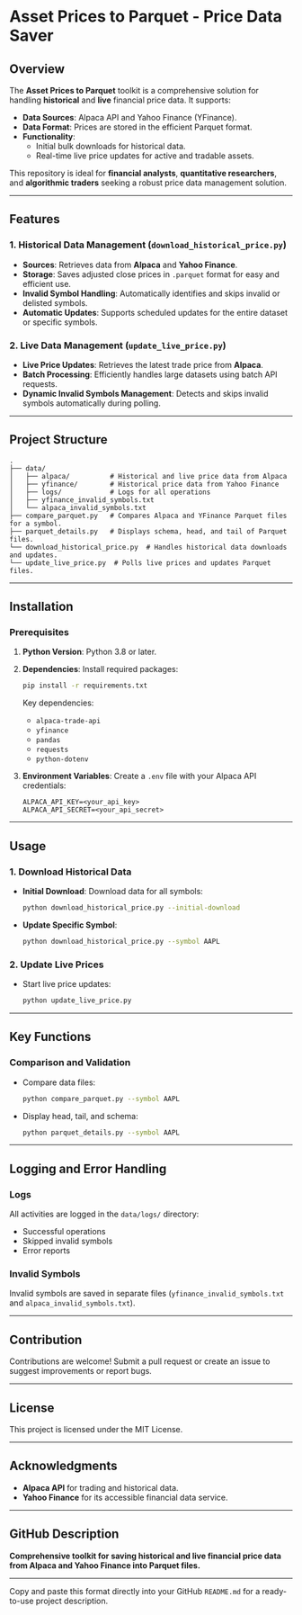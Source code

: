 # Asset Prices to Parquet - Price Data Saver

## Overview
The **Asset Prices to Parquet** toolkit is a comprehensive solution for handling **historical** and **live** financial price data. It supports:

- **Data Sources**: Alpaca API and Yahoo Finance (YFinance).
- **Data Format**: Prices are stored in the efficient Parquet format.
- **Functionality**:
  - Initial bulk downloads for historical data.
  - Real-time live price updates for active and tradable assets.

This repository is ideal for **financial analysts**, **quantitative researchers**, and **algorithmic traders** seeking a robust price data management solution.

---

## Features

### 1. Historical Data Management (`download_historical_price.py`)
- **Sources**: Retrieves data from **Alpaca** and **Yahoo Finance**.
- **Storage**: Saves adjusted close prices in `.parquet` format for easy and efficient use.
- **Invalid Symbol Handling**: Automatically identifies and skips invalid or delisted symbols.
- **Automatic Updates**: Supports scheduled updates for the entire dataset or specific symbols.

### 2. Live Data Management (`update_live_price.py`)
- **Live Price Updates**: Retrieves the latest trade price from **Alpaca**.
- **Batch Processing**: Efficiently handles large datasets using batch API requests.
- **Dynamic Invalid Symbols Management**: Detects and skips invalid symbols automatically during polling.

---

## Project Structure

```
.
├── data/
│   ├── alpaca/          # Historical and live price data from Alpaca
│   ├── yfinance/        # Historical price data from Yahoo Finance
│   ├── logs/            # Logs for all operations
│   ├── yfinance_invalid_symbols.txt
│   └── alpaca_invalid_symbols.txt
├── compare_parquet.py   # Compares Alpaca and YFinance Parquet files for a symbol.
├── parquet_details.py   # Displays schema, head, and tail of Parquet files.
└── download_historical_price.py  # Handles historical data downloads and updates.
└── update_live_price.py  # Polls live prices and updates Parquet files.
```

---

## Installation

### Prerequisites

1. **Python Version**: Python 3.8 or later.

2. **Dependencies**: Install required packages:

   ```bash
   pip install -r requirements.txt
   ```

   Key dependencies:
   - `alpaca-trade-api`
   - `yfinance`
   - `pandas`
   - `requests`
   - `python-dotenv`

3. **Environment Variables**:
   Create a `.env` file with your Alpaca API credentials:

   ```
   ALPACA_API_KEY=<your_api_key>
   ALPACA_API_SECRET=<your_api_secret>
   ```

---

## Usage

### 1. Download Historical Data

- **Initial Download**: Download data for all symbols:
  ```bash
  python download_historical_price.py --initial-download
  ```
- **Update Specific Symbol**:
  ```bash
  python download_historical_price.py --symbol AAPL
  ```

### 2. Update Live Prices

- Start live price updates:
  ```bash
  python update_live_price.py
  ```

---

## Key Functions

### Comparison and Validation

- Compare data files:
  ```bash
  python compare_parquet.py --symbol AAPL
  ```
- Display head, tail, and schema:
  ```bash
  python parquet_details.py --symbol AAPL
  ```

---

## Logging and Error Handling

### Logs

All activities are logged in the `data/logs/` directory:

- Successful operations
- Skipped invalid symbols
- Error reports

### Invalid Symbols

Invalid symbols are saved in separate files (`yfinance_invalid_symbols.txt` and `alpaca_invalid_symbols.txt`).

---

## Contribution

Contributions are welcome! Submit a pull request or create an issue to suggest improvements or report bugs.

---

## License

This project is licensed under the MIT License.

---

## Acknowledgments

- **Alpaca API** for trading and historical data.
- **Yahoo Finance** for its accessible financial data service.

---

## GitHub Description

**Comprehensive toolkit for saving historical and live financial price data from Alpaca and Yahoo Finance into Parquet files.**

---

Copy and paste this format directly into your GitHub `README.md` for a ready-to-use project description.

